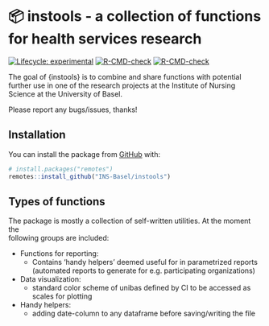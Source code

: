 
<!-- README.md is generated from README.Rmd. Please edit that file -->

# 📦 instools - a collection of functions for health services research

<!-- badges: start -->

[![Lifecycle:
experimental](https://img.shields.io/badge/lifecycle-experimental-orange.svg)](https://www.tidyverse.org/lifecycle/#experimental)
[![R-CMD-check](https://github.com/INS-Basel/instools/workflows/R-CMD-check/badge.svg)](https://github.com/INS-Basel/instools/actions)
[![R-CMD-check](https://github.com/INS-Basel/instools/actions/workflows/R-CMD-check.yaml/badge.svg)](https://github.com/INS-Basel/instools/actions/workflows/R-CMD-check.yaml)
<!-- badges: end -->

The goal of {instools} is to combine and share functions with potential
further use in one of the research projects at the Institute of Nursing
Science at the University of Basel.

Please report any bugs/issues, thanks!

## Installation

You can install the package from [GitHub](https://github.com/) with:

``` r
# install.packages("remotes")
remotes::install_github("INS-Basel/instools")
```

## Types of functions

The package is mostly a collection of self-written utilities. At the
moment the  
following groups are included:

- Functions for reporting:
  - Contains ‘handy helpers’ deemed useful for in parametrized reports
    (automated reports to generate for e.g. participating organizations)
- Data visualization:
  - standard color scheme of unibas defined by CI to be accessed as
    scales for plotting
- Handy helpers:
  - adding date-column to any dataframe before saving/writing the file
